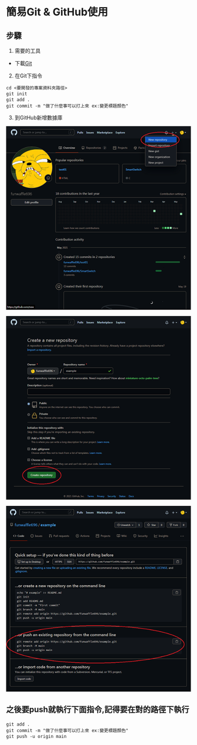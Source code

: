 # 簡易Git & GitHub使用
## 步驟
1. 需要的工具
  * 下載[Git](https://git-scm.com/)

2. 在Git下指令
```
cd <要開發的專案資料夾路徑>
git init
git add .
git commit -m "做了什麼事可以打上來 ex:變更標題顏色"
```

3. 到GitHub新增數據庫

![step1](/images/step1.png "step1")

![step2](/images/step2.PNG "step2")

![step3](/images/step3.PNG "step3")

## 之後要push就執行下面指令,記得要在對的路徑下執行
```
git add .
git commit -m "做了什麼事可以打上來 ex:變更標題顏色"
git push -u origin main
```
